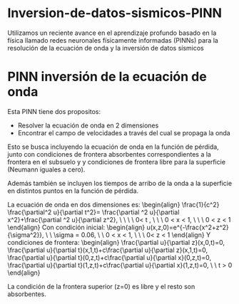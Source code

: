 # Inversion-de-datos-sismicos-PINN
Utilizamos un reciente avance en el aprendizaje profundo basado en la física llamado redes neuronales físicamente informadas (PINNs) para la resolución de la ecuación de onda y la inversión de datos sísmicos

# PINN inversión de la ecuación de onda
Esta PINN tiene dos propositos:
* Resolver la ecuación de onda en 2 dimensiones
* Encontrar el campo de velocidades a través del cual se propaga la onda

Esto se busca incluyendo la ecuación de onda en la función de pérdida, junto con condiciones de frontera absorbentes correspondientes a la frontera en el subsuelo y y condiciones de frontera libre para la superficie (Neumann iguales a cero).

Además también se incluyen los tiempos de arribo de la onda a la superficie en distintos puntos en la función de pérdida.

La ecuación de onda en dos dimensiones es:
\begin{align}
\frac{1}{c^2} \frac{\partial^2 u}{\partial t^2}= \frac{\partial ^2 u}{\partial x^2}+\frac{\partial ^2 u}{\partial z^2},  \ \ \ \ 0< t ,  \ \ \ 0 < x < 1, \ \ \ 0 < z < 1
    \end{align}
Con condición inicial:
\begin{align} u(x,z,0)=e^{-\frac{x^2+z^2}{\sigma^2}}, \ \ \sigma = 0.06, \ \ 0 < x < 1, \ \ \ 0< z < 1 \end{align}
Y condiciones de frontera:
    \begin{align} \frac{\partial u}{\partial z}(x,0,t)=0, \frac{\partial u}{\partial t}(x,1,t)+c\frac{\partial u}{\partial z}(x,1,t)=0, \frac{\partial u}{\partial t}(0,z,t)+c\frac{\partial u}{\partial x}(0,z,t)=0, \frac{\partial u}{\partial t}(1,z,t)+c\frac{\partial u}{\partial x}(1,z,t)=0, \ \ t > 0 \end{align}
    
La condición de la frontera superior (z=0) es libre y el resto son absorbentes.
